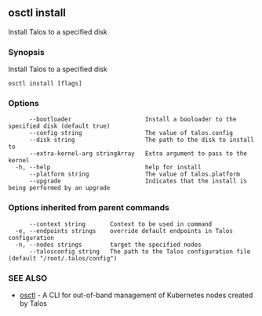 <!-- markdownlint-disable -->
## osctl install

Install Talos to a specified disk

### Synopsis

Install Talos to a specified disk

```
osctl install [flags]
```

### Options

```
      --bootloader                     Install a booloader to the specified disk (default true)
      --config string                  The value of talos.config
      --disk string                    The path to the disk to install to
      --extra-kernel-arg stringArray   Extra argument to pass to the kernel
  -h, --help                           help for install
      --platform string                The value of talos.platform
      --upgrade                        Indicates that the install is being performed by an upgrade
```

### Options inherited from parent commands

```
      --context string       Context to be used in command
  -e, --endpoints strings    override default endpoints in Talos configuration
  -n, --nodes strings        target the specified nodes
      --talosconfig string   The path to the Talos configuration file (default "/root/.talos/config")
```

### SEE ALSO

* [osctl](osctl.md)	 - A CLI for out-of-band management of Kubernetes nodes created by Talos

